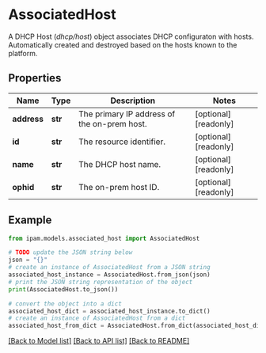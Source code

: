 # AssociatedHost

A DHCP Host (_dhcp/host_) object associates DHCP configuraton with hosts.   Automatically created and destroyed based on the hosts known to the platform.

## Properties

Name | Type | Description | Notes
------------ | ------------- | ------------- | -------------
**address** | **str** | The primary IP address of the on-prem host. | [optional] [readonly] 
**id** | **str** | The resource identifier. | [optional] [readonly] 
**name** | **str** | The DHCP host name. | [optional] [readonly] 
**ophid** | **str** | The on-prem host ID. | [optional] [readonly] 

## Example

```python
from ipam.models.associated_host import AssociatedHost

# TODO update the JSON string below
json = "{}"
# create an instance of AssociatedHost from a JSON string
associated_host_instance = AssociatedHost.from_json(json)
# print the JSON string representation of the object
print(AssociatedHost.to_json())

# convert the object into a dict
associated_host_dict = associated_host_instance.to_dict()
# create an instance of AssociatedHost from a dict
associated_host_from_dict = AssociatedHost.from_dict(associated_host_dict)
```
[[Back to Model list]](../README.md#documentation-for-models) [[Back to API list]](../README.md#documentation-for-api-endpoints) [[Back to README]](../README.md)


